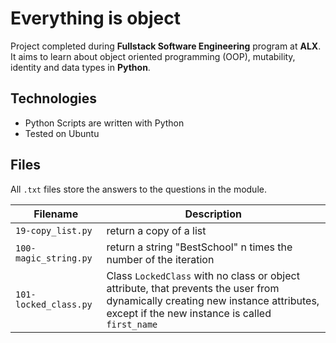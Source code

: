 # Everything is object
Project completed during **Fullstack Software Engineering** program at **ALX**. It aims to learn about object oriented programming (OOP), mutability, identity and data types in **Python**.

## Technologies
* Python Scripts are written with Python
* Tested on Ubuntu

## Files

All `.txt` files store the answers to the questions in the module.

| Filename | Description |
| -------- | ----------- |
| `19-copy_list.py` | return a copy of a list |
| `100-magic_string.py` | return a string "BestSchool" n times the number of the iteration |
| `101-locked_class.py` | Class `LockedClass` with no class or object attribute, that prevents the user from dynamically creating new instance attributes, except if the new instance is called `first_name` |
